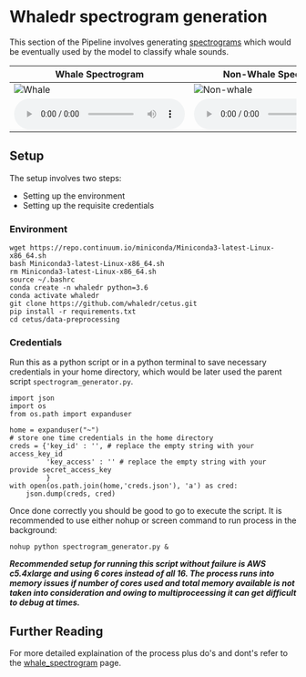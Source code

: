 # Whaledr spectrogram generation

This section of the Pipeline involves generating [spectrograms](https://en.wikipedia.org/wiki/Spectrogram) which would be eventually used by the model to classify whale sounds.

|     Whale Spectrogram    |    Non-Whale Spectrogram     |
|--------------------------|------------------------------|
| ![Whale](../examples/OO_HYEA1__YDH_2019_01_12T02_47_40.jpg) | ![Non-whale](../examples/OO_HYEA1__YDH_2019_01_12T00_03_10.jpg) |
| ![Whale-sound-file](../examples/OO_HYEA1__YDH_2019_01_12T02_47_40.wav) | ![Non-Whale-sound-file](../examples/OO_HYEA1__YDH_2019_01_12T02_47_40.wav)


## Setup

The setup involves two steps:
   - Setting up the environment
   - Setting up the requisite credentials

### Environment

```
wget https://repo.continuum.io/miniconda/Miniconda3-latest-Linux-x86_64.sh
bash Miniconda3-latest-Linux-x86_64.sh
rm Miniconda3-latest-Linux-x86_64.sh
source ~/.bashrc
conda create -n whaledr python=3.6
conda activate whaledr
git clone https://github.com/whaledr/cetus.git
pip install -r requirements.txt
cd cetus/data-preprocessing
```

### Credentials

Run this as a python script or in a python terminal to save necessary credentials in your home directory, which would be later used the parent script ```spectrogram_generator.py```.

```
import json
import os
from os.path import expanduser

home = expanduser("~")
# store one time credentials in the home directory
creds = {'key_id' : '', # replace the empty string with your access_key_id
         'key_access' : '' # replace the empty string with your provide secret_access_key
         } 
with open(os.path.join(home,'creds.json'), 'a') as cred:
    json.dump(creds, cred)

```
Once done correctly you should be good to go to execute the script. It is recommended to use either nohup or screen command to run process in the background:

```nohup python spectrogram_generator.py &```


***Recommended setup for running this script without failure is AWS c5.4xlarge and using 6 cores instead of all 16.
The process runs into memory issues if number of cores used and total memory available is not taken into consideration and owing to multiproceessing it can get difficult to debug at times.***

## Further Reading

For more detailed explaination of the process plus do's and dont's refer to the [whale_spectrogram](https://github.com/pshivraj/whalebooks/tree/master/shiv/whale_spectrogram) page.
